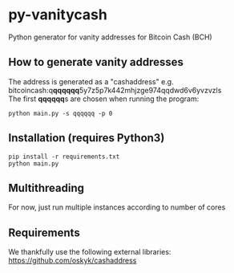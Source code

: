 # py-vanitycash
Python generator for vanity addresses for Bitcoin Cash (BCH)

## How to generate vanity addresses
The address is generated as a "cashaddress" e.g. bitcoincash:q**qqqqqq**5y7z5p7k442mhjzge974qqdwd6v6yvzvzls  
The first **qqqqqq**s are chosen when running the program:
```
python main.py -s qqqqqq -p 0
```

## Installation (requires Python3)
```
pip install -r requirements.txt
python main.py
```

## Multithreading
For now, just run multiple instances according to number of cores

## Requirements
We thankfully use the following external libraries:  
https://github.com/oskyk/cashaddress
